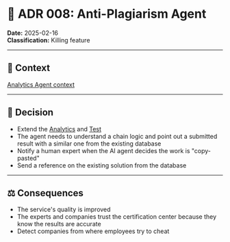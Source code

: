 # 📜 ADR 008: Anti-Plagiarism Agent

**Date:** 2025-02-16  
**Classification:** Killing feature

---

## 📌 Context

[Analytics Agent context](0003-analytics-agent.md#context)

---

## 🎯 Decision

- Extend the [Analytics](0003-analytics-agent.md) and [Test](0007-test-agent.md)
- The agent needs to understand a chain logic and point out a submitted result with a similar one from the existing database
- Notify a human expert when the AI agent decides the work is "copy-pasted"
- Send a reference on the existing solution from the database

---

## ⚖️ Consequences

- The service's quality is improved
- The experts and companies trust the certification center because they know the results are accurate
- Detect companies from where employees try to cheat  
